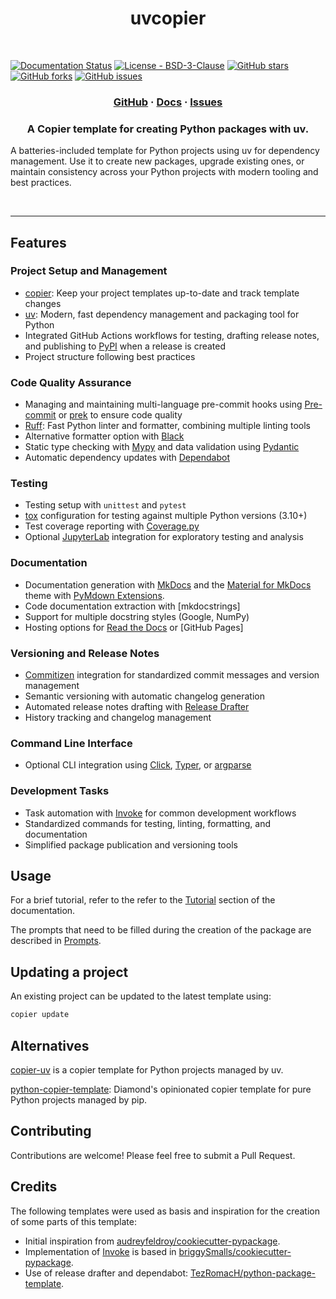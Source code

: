 <h1 align="center">uvcopier</h1>

<br/>

<!-- Project Badges -->
[![Documentation Status][docs-read-badge]][docs-read-url]
[![License - BSD-3-Clause][license-badge]][license-url]
[![GitHub stars][stars-badge]][github-url]
[![GitHub forks][forks-badge]][github-url]
[![GitHub issues][issues-badge]][issues-url]
<br/>

<h3 align="center">
  <a href="https://github.com/psolsfer/uvcopier">GitHub</a>
  &middot;
  <a href="https://uvcopier.readthedocs.io/en/stable/">Docs</a>
  &middot;
  <a href="https://github.com/psolsfer/uvcopier/issues">Issues</a>
</h3>

<h3 align="center">
  A Copier template for creating Python packages with uv.
</h3>

A batteries-included template for Python projects using uv for dependency management. Use it to create new packages, upgrade existing ones, or maintain consistency across your Python projects with modern tooling and best practices.

<br/>

---

## Features

### Project Setup and Management

- [copier]: Keep your project templates up-to-date and track template changes
- [uv]: Modern, fast dependency management and packaging tool for Python
- Integrated GitHub Actions workflows for testing, drafting release notes, and publishing to [PyPI] when a release is created
- Project structure following best practices

### Code Quality Assurance

- Managing and maintaining multi-language pre-commit hooks using [Pre-commit] or [prek] to ensure code quality
- [Ruff]: Fast Python linter and formatter, combining multiple linting tools
- Alternative formatter option with [Black]
- Static type checking with [Mypy] and data validation using [Pydantic]
- Automatic dependency updates with [Dependabot]

### Testing

- Testing setup with ``unittest`` and ``pytest``
- [tox] configuration for testing against multiple Python versions (3.10+)
- Test coverage reporting with [Coverage.py]
- Optional [JupyterLab] integration for exploratory testing and analysis

### Documentation

- Documentation generation with [MkDocs] and the [Material for MkDocs] theme with [PyMdown Extensions].
- Code documentation extraction with [mkdocstrings]
- Support for multiple docstring styles (Google, NumPy)
- Hosting options for [Read the Docs] or [GitHub Pages]

### Versioning and Release Notes

- [Commitizen] integration for standardized commit messages and version management
- Semantic versioning with automatic changelog generation
- Automated release notes drafting with [Release Drafter]
- History tracking and changelog management

### Command Line Interface

- Optional CLI integration using [Click], [Typer], or [argparse]

### Development Tasks

- Task automation with [Invoke] for common development workflows
- Standardized commands for testing, linting, formatting, and documentation
- Simplified package publication and versioning tools

## Usage

For a brief tutorial, refer to the refer to the [Tutorial](docs/tutorial.md) section of the documentation.

The prompts that need to be filled during the creation of the package are described in [Prompts](docs/prompts.md).

## Updating a project

An existing project can be updated to the latest template using:

```bash linenums="0"
copier update
```

## Alternatives

[copier-uv](https://github.com/pawamoy/copier-uv) is a copier template for Python projects managed by uv.

[python-copier-template](https://github.com/DiamondLightSource/python-copier-template): Diamond's opinionated copier template for pure Python projects managed by pip.

## Contributing

Contributions are welcome! Please feel free to submit a Pull Request.

## Credits

The following templates were used as basis and inspiration for the creation of some parts of this template:

- Initial inspiration from [audreyfeldroy/cookiecutter-pypackage].
- Implementation of [Invoke] is based in [briggySmalls/cookiecutter-pypackage].
- Use of release drafter and dependabot: [TezRomacH/python-package-template].


<!-- MARKDOWN LINKS & IMAGES -->
<!-- https://www.markdownguide.org/basic-syntax/#reference-style-links -->

[docs-read-badge]: https://readthedocs.org/projects/uvcopier/badge/?version=stable&style=for-the-badge
[docs-read-url]: https://uvcopier.readthedocs.io/en/stable/
[license-badge]: https://img.shields.io/github/license/psolsfer/uvcopier?style=for-the-badge
[license-url]: https://spdx.org/licenses/BSD-3-Clause.html
[stars-badge]: https://img.shields.io/github/stars/psolsfer/uvcopier.svg?style=for-the-badge
[forks-badge]: https://img.shields.io/github/forks/psolsfer/uvcopier.svg?style=for-the-badge
[issues-badge]: https://img.shields.io/github/issues/psolsfer/uvcopier.svg?style=for-the-badge
[issues-url]: https://github.com/psolsfer/uvcopier/issues
[github-url]: https://github.com/psolsfer/uvcopier

[argparse]: https://docs.python.org/3/library/argparse.html
[Black]: https://black.readthedocs.io/en/stable/
[Click]: https://click.palletsprojects.com/en/stable/
[Coverage.py]: https://coverage.readthedocs.io/
[Commitizen]: https://commitizen-tools.github.io/commitizen/
[copier]: <https://copier.readthedocs.io/>
[Dependabot]: https://github.com/marketplace/actions/release-drafter
[Invoke]: https://www.pyinvoke.org/
[JupyterLab]: https://jupyter.org/
[Material for MkDocs]: https://squidfunk.github.io/mkdocs-material/
[MkDocs]: https://www.mkdocs.org/
[Mypy]: https://mypy.readthedocs.io/en/stable/
[Pydantic]: https://docs.pydantic.dev
[Pre-commit]: https://pre-commit.com/
[prek]: https://github.com/j178/prek
[Read the Docs]: https://readthedocs.org
[Release Drafter]: https://github.com/marketplace/actions/release-drafter
[PyMdown Extensions]: https://facelessuser.github.io/pymdown-extensions
[PyPi]: https://pypi.org/
[Ruff]: https://docs.astral.sh/ruff/
[tox]: https://tox.wiki/
[Typer]: https://typer.tiangolo.com/
[uv]: https://docs.astral.sh/uv/

[audreyfeldroy/cookiecutter-pypackage]: https://github.com/audreyfeldroy/cookiecutter-pypackage
[briggySmalls/cookiecutter-pypackage]: https://briggysmalls.github.io/cookiecutter-pypackage
[TezRomacH/python-package-template]: https://github.com/TezRomacH/python-package-template
